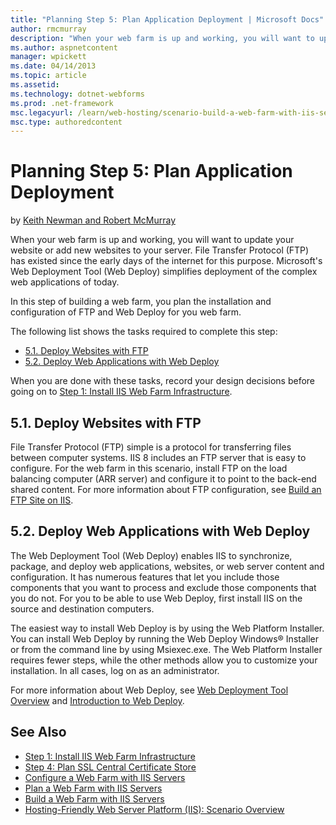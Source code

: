 ```yaml
---
title: "Planning Step 5: Plan Application Deployment | Microsoft Docs"
author: rmcmurray
description: "When your web farm is up and working, you will want to update your website or add new websites to your server. File Transfer Protocol (FTP) has existed since..."
ms.author: aspnetcontent
manager: wpickett
ms.date: 04/14/2013
ms.topic: article
ms.assetid: 
ms.technology: dotnet-webforms
ms.prod: .net-framework
msc.legacyurl: /learn/web-hosting/scenario-build-a-web-farm-with-iis-servers/planning-step-5-plan-application-deployment
msc.type: authoredcontent
---
```

Planning Step 5: Plan Application Deployment
====================
by [Keith Newman and Robert McMurray](https://github.com/rmcmurray)

When your web farm is up and working, you will want to update your website or add new websites to your server. File Transfer Protocol (FTP) has existed since the early days of the internet for this purpose. Microsoft's Web Deployment Tool (Web Deploy) simplifies deployment of the complex web applications of today.

In this step of building a web farm, you plan the installation and configuration of FTP and Web Deploy for you web farm.

The following list shows the tasks required to complete this step:

- [5.1. Deploy Websites with FTP](#51)
- [5.2. Deploy Web Applications with Web Deploy](#52)

When you are done with these tasks, record your design decisions before going on to [Step 1: Install IIS Web Farm Infrastructure](configuring-step-1-install-iis-web-farm-infrastructure.md).

<a id="51"></a>
## 5.1. Deploy Websites with FTP

File Transfer Protocol (FTP) simple is a protocol for transferring files between computer systems. IIS 8 includes an FTP server that is easy to configure. For the web farm in this scenario, install FTP on the load balancing computer (ARR server) and configure it to point to the back-end shared content. For more information about FTP configuration, see [Build an FTP Site on IIS](../../publish/using-the-ftp-service/scenario-build-an-ftp-site-on-iis.md).

<a id="52"></a>
## 5.2. Deploy Web Applications with Web Deploy

The Web Deployment Tool (Web Deploy) enables IIS to synchronize, package, and deploy web applications, websites, or web server content and configuration. It has numerous features that let you include those components that you want to process and exclude those components that you do not. For you to be able to use Web Deploy, first install IIS on the source and destination computers.

The easiest way to install Web Deploy is by using the Web Platform Installer. You can install Web Deploy by running the Web Deploy Windows® Installer or from the command line by using Msiexec.exe. The Web Platform Installer requires fewer steps, while the other methods allow you to customize your installation. In all cases, log on as an administrator.

For more information about Web Deploy, see [Web Deployment Tool Overview](https://technet.microsoft.com/library/dd569058(v=ws.10)) and [Introduction to Web Deploy](https://www.iis.net/learn/publish/using-web-deploy/introduction-to-web-deploy).

## See Also

- [Step 1: Install IIS Web Farm Infrastructure](configuring-step-1-install-iis-web-farm-infrastructure.md)
- [Step 4: Plan SSL Central Certificate Store](planning-step-4-plan-ssl-central-certificate-store.md)
- [Configure a Web Farm with IIS Servers](configure-a-web-farm-with-iis-servers.md)
- [Plan a Web Farm with IIS Servers](plan-a-web-farm-with-iis-servers.md)
- [Build a Web Farm with IIS Servers](overview-build-a-web-farm-with-iis-servers.md)
- [Hosting-Friendly Web Server Platform (IIS): Scenario Overview](../../get-started/introduction-to-iis/hosting-friendly-web-server-platform-iis-scenario-overview.md)